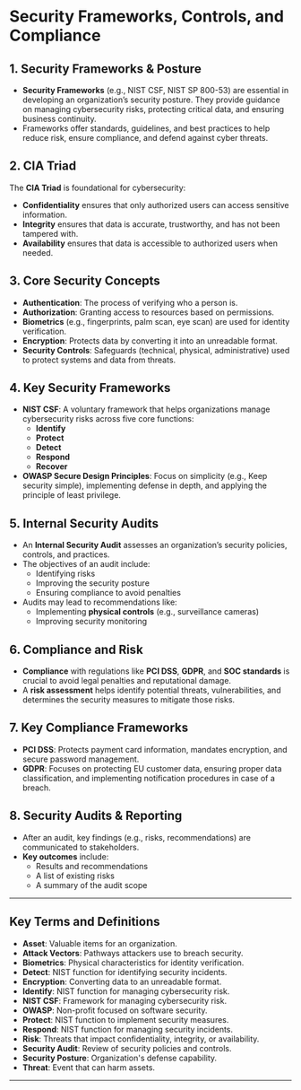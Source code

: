 

# Security Frameworks, Controls, and Compliance


## 1. Security Frameworks & Posture
- **Security Frameworks** (e.g., NIST CSF, NIST SP 800-53) are essential in developing an organization’s security posture. They provide guidance on managing cybersecurity risks, protecting critical data, and ensuring business continuity.
- Frameworks offer standards, guidelines, and best practices to help reduce risk, ensure compliance, and defend against cyber threats.

## 2. CIA Triad
The **CIA Triad** is foundational for cybersecurity:
- **Confidentiality** ensures that only authorized users can access sensitive information.
- **Integrity** ensures that data is accurate, trustworthy, and has not been tampered with.
- **Availability** ensures that data is accessible to authorized users when needed.

## 3. Core Security Concepts
- **Authentication**: The process of verifying who a person is.
- **Authorization**: Granting access to resources based on permissions.
- **Biometrics** (e.g., fingerprints, palm scan, eye scan) are used for identity verification.
- **Encryption**: Protects data by converting it into an unreadable format.
- **Security Controls**: Safeguards (technical, physical, administrative) used to protect systems and data from threats.

## 4. Key Security Frameworks
- **NIST CSF**: A voluntary framework that helps organizations manage cybersecurity risks across five core functions:
  - **Identify**
  - **Protect**
  - **Detect**
  - **Respond**
  - **Recover**
- **OWASP Secure Design Principles**: Focus on simplicity (e.g., Keep security simple), implementing defense in depth, and applying the principle of least privilege.

## 5. Internal Security Audits
- An **Internal Security Audit** assesses an organization’s security policies, controls, and practices.
- The objectives of an audit include:
  - Identifying risks
  - Improving the security posture
  - Ensuring compliance to avoid penalties
- Audits may lead to recommendations like:
  - Implementing **physical controls** (e.g., surveillance cameras)
  - Improving security monitoring

## 6. Compliance and Risk
- **Compliance** with regulations like **PCI DSS**, **GDPR**, and **SOC standards** is crucial to avoid legal penalties and reputational damage.
- A **risk assessment** helps identify potential threats, vulnerabilities, and determines the security measures to mitigate those risks.

## 7. Key Compliance Frameworks
- **PCI DSS**: Protects payment card information, mandates encryption, and secure password management.
- **GDPR**: Focuses on protecting EU customer data, ensuring proper data classification, and implementing notification procedures in case of a breach.

## 8. Security Audits & Reporting
- After an audit, key findings (e.g., risks, recommendations) are communicated to stakeholders.
- **Key outcomes** include:
  - Results and recommendations
  - A list of existing risks
  - A summary of the audit scope

---

## Key Terms and Definitions

- **Asset**: Valuable items for an organization.
- **Attack Vectors**: Pathways attackers use to breach security.
- **Biometrics**: Physical characteristics for identity verification.
- **Detect**: NIST function for identifying security incidents.
- **Encryption**: Converting data to an unreadable format.
- **Identify**: NIST function for managing cybersecurity risk.
- **NIST CSF**: Framework for managing cybersecurity risk.
- **OWASP**: Non-profit focused on software security.
- **Protect**: NIST function to implement security measures.
- **Respond**: NIST function for managing security incidents.
- **Risk**: Threats that impact confidentiality, integrity, or availability.
- **Security Audit**: Review of security policies and controls.
- **Security Posture**: Organization's defense capability.
- **Threat**: Event that can harm assets.

---

